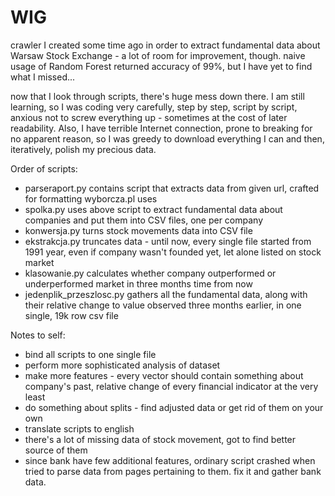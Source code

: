 # WIG
crawler I created some time ago in order to extract fundamental data about Warsaw Stock Exchange - a lot of room for improvement, though. naive usage of Random Forest returned accuracy of 99%, but I have yet to find what I missed...

now that I look through scripts, there's huge mess down there. I am still learning, so I was coding very carefully, step by step, script by script, anxious not to screw everything up - sometimes at the cost of later readability. Also, I have terrible Internet connection, prone to breaking for no apparent reason, so I was greedy to download everything I can and then, iteratively, polish my precious data.

Order of scripts:
- parseraport.py contains script that extracts data from given url, crafted for formatting wyborcza.pl uses
- spolka.py uses above script to extract fundamental data about companies and put them into CSV files, one per company
- konwersja.py turns stock movements data into CSV file
- ekstrakcja.py truncates data - until now, every single file started from 1991 year, even if company wasn't founded yet, let alone listed on stock market
- klasowanie.py calculates whether company outperformed or underperformed market in three months time from now
- jedenplik_przeszlosc.py gathers all the fundamental data, along with their relative change to value observed three months earlier, in one single, 19k row csv file

Notes to self:
- bind all scripts to one single file
- perform more sophisticated analysis of dataset
- make more features - every vector should contain something about company's past, relative change of every financial indicator at the very least
- do something about splits - find adjusted data or get rid of them on your own
- translate scripts to english
- there's a lot of missing data of stock movement, got to find better source of them
- since bank have few additional features, ordinary script crashed when tried to parse data from pages pertaining to them. fix it and gather bank data. 
